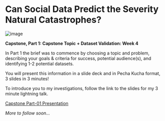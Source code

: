 # Can Social Data Predict the Severity Natural Catastrophes?

![image](https://media.giphy.com/media/CXLPSXYcP0mHe/giphy.gif)

**Capstone, Part 1: Capstone Topic + Dataset Validation: Week 4**

In Part 1 the brief was to commence by choosing a topic and problem, describing your goals & criteria for success, potential audience(s), and identifying 1-2 potential datasets. 

You will present this information in a slide deck and in Pecha Kucha format, 3 slides in 3 minutes!

To introduce you to my investigations, follow the link to the slides for my 3 minute lightning talk.

[Capstone Part-01 Presentation](https://github.com/tcroshaw/GA_DSI_Capstone/blob/master/part-01/tom_part01_presentation.pdf)

_More to follow soon..._
